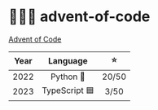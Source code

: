 # 🎄👨‍💻 advent-of-code

[Advent of Code](https://adventofcode.com)

| Year |   Language    |  ⭐️  |
| :--: | :-----------: | :---: |
| 2022 |   Python 🐍   | 20/50 |
| 2023 | TypeScript 🟦 | 3/50  |
